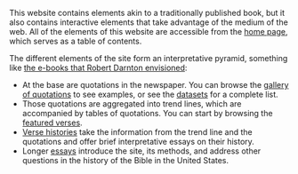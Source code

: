 This website contains elements akin to a traditionally published book, but it also contains interactive elements that take advantage of the medium of the web. All of the elements of this website are accessible from the [home page](/), which serves as a table of contents. 

The different elements of the site form an interpretative pyramid, something like [the e-books that Robert Darnton envisioned](https://www.nybooks.com/articles/1999/03/18/the-new-age-of-the-book/):

- At the base are quotations in the newspaper. You can browse the [gallery of quotations](/gallery/) to see examples, or see the [datasets](/#appendix) for a complete list.
- Those quotations are aggregated into trend lines, which are accompanied by tables of quotations. You can start by browsing the [featured verses](/#featured-verses).
- [Verse histories](/#verse-histories) take the information from the trend line and the quotations and offer brief interpretative essays on their history.
- Longer [essays](/#essays) introduce the site, its methods, and address other questions in the history of the Bible in the United States.


